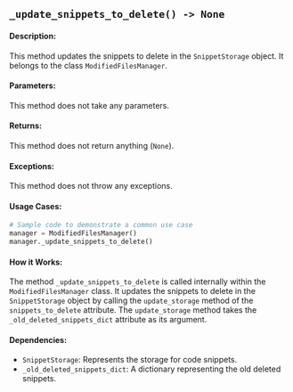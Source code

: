 ## `_update_snippets_to_delete() -> None`

#### Description:
This method updates the snippets to delete in the `SnippetStorage` object. It belongs to the class `ModifiedFilesManager`.

#### Parameters:
This method does not take any parameters.

#### Returns:
This method does not return anything (`None`).

#### Exceptions:
This method does not throw any exceptions.

#### Usage Cases:

```python
# Sample code to demonstrate a common use case
manager = ModifiedFilesManager()
manager._update_snippets_to_delete()
```

#### How it Works:
The method `_update_snippets_to_delete` is called internally within the `ModifiedFilesManager` class. It updates the snippets to delete in the `SnippetStorage` object by calling the `update_storage` method of the `snippets_to_delete` attribute. The `update_storage` method takes the `_old_deleted_snippets_dict` attribute as its argument.

#### Dependencies:
- `SnippetStorage`: Represents the storage for code snippets.
- `_old_deleted_snippets_dict`: A dictionary representing the old deleted snippets.
